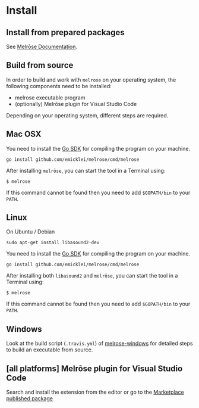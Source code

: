 # Install 

## Install from prepared packages

See [Melrōse Documentation](https://emicklei.github.io/melrose/install.html).

## Build from source

In order to build and work with `melrose` on your operating system, the following components need to be installed:

- melrose executable program
- (optionally) Melrōse plugin for Visual Studio Code

Depending on your operating system, different steps are required.

## Mac OSX

You need to install the [Go SDK](https://golang.org/dl/) for compiling the program on your machine.

	go install github.com/emicklei/melrose/cmd/melrose

After installing `melrōse`, you can start the tool in a Terminal using:

	$ melrose

If this command cannot be found then you need to add `$GOPATH/bin` to your `PATH`.

## Linux

On Ubuntu / Debian

	sudo apt-get install libasound2-dev

You need to install the [Go SDK](https://golang.org/dl/) for compiling the program on your machine.

	go install github.com/emicklei/melrose/cmd/melrose

After installing both `libasound2` and `melrōse`, you can start the tool in a Terminal using:

	$ melrose

If this command cannot be found then you need to add `$GOPATH/bin` to your `PATH`.

## Windows

Look at the build script (`.travis.yml`) of [melrose-windows](https://github.com/emicklei/melrose-windows) for detailed steps to build an executable from source.


## [all platforms] Melrōse plugin for Visual Studio Code<a name="plugin"></a>

Search and install the extension from the editor or go to the [Marketplace published package](https://marketplace.visualstudio.com/items?itemName=EMicklei.melrose-for-vscode)
